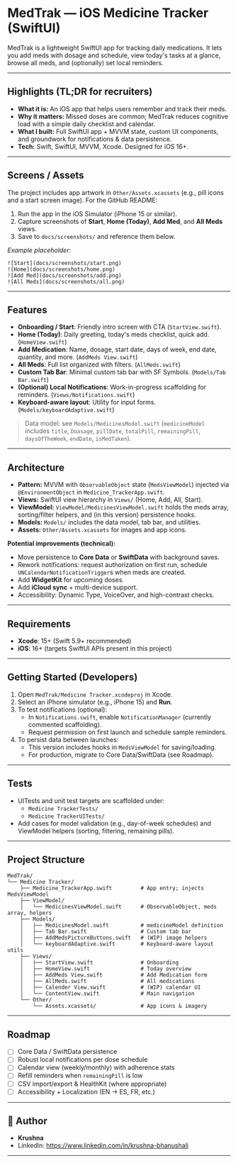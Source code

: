 # MedTrak — iOS Medicine Tracker (SwiftUI)

MedTrak is a lightweight SwiftUI app for tracking daily medications. It lets you add meds with dosage and schedule, view today's tasks at a glance, browse all meds, and (optionally) set local reminders.

---

## Highlights (TL;DR for recruiters)

- **What it is:** An iOS app that helps users remember and track their meds.
- **Why it matters:** Missed doses are common; MedTrak reduces cognitive load with a simple daily checklist and calendar.
- **What I built:** Full SwiftUI app + MVVM state, custom UI components, and groundwork for notifications & data persistence.
- **Tech:** Swift, SwiftUI, MVVM, Xcode. Designed for iOS 16+.

---

## Screens / Assets

The project includes app artwork in `Other/Assets.xcassets` (e.g., pill icons and a start screen image). For the GitHub README:

1. Run the app in the iOS Simulator (iPhone 15 or similar).
2. Capture screenshots of **Start**, **Home (Today)**, **Add Med**, and **All Meds** views.
3. Save to `docs/screenshots/` and reference them below.

_Example placeholder:_

```
![Start](docs/screenshots/start.png)
![Home](docs/screenshots/home.png)
![Add Med](docs/screenshots/add.png)
![All Meds](docs/screenshots/all.png)
```

---

## Features

- **Onboarding / Start**: Friendly intro screen with CTA (`StartView.swift`).
- **Home (Today)**: Daily greeting, today's meds checklist, quick add. (`HomeView.swift`)
- **Add Medication**: Name, dosage, start date, days of week, end date, quantity, and more. (`AddMeds View.swift`)
- **All Meds**: Full list organized with filters. (`AllMeds.swift`)
- **Custom Tab Bar**: Minimal custom tab bar with SF Symbols. (`Models/Tab Bar.swift`)
- **(Optional) Local Notifications**: Work-in-progress scaffolding for reminders. (`Views/Notifications.swift`)
- **Keyboard-aware layout**: Utility for input forms. (`Models/keyboardAdaptive.swift`)

> Data model: see `Models/MedicinesModel.swift` (`medicineModel` includes `title`, `Doasage`, `pillDate`, `totalPill`, `remainingPill`, `daysOfTheWeek`, `endDate`, `isMedTaken`).

---

## Architecture

- **Pattern:** MVVM with `ObservableObject` state (`MedsViewModel`) injected via `@EnvironmentObject` in `Medicine_TrackerApp.swift`.
- **Views:** SwiftUI view hierarchy in `Views/` (Home, Add, All, Start).
- **ViewModel:** `ViewModel/MedicinesViewModel.swift` holds the meds array, sorting/filter helpers, and (in this version) persistence hooks.
- **Models:** `Models/` includes the data model, tab bar, and utilities.
- **Assets:** `Other/Assets.xcassets` for images and app icons.

**Potential improvements (technical):**

- Move persistence to **Core Data** or **SwiftData** with background saves.
- Rework notifications: request authorization on first run, schedule `UNCalendarNotificationTrigger`s when meds are created.
- Add **WidgetKit** for upcoming doses.
- Add **iCloud sync** + multi-device support.
- Accessibility: Dynamic Type, VoiceOver, and high-contrast checks.

---

## Requirements

- **Xcode**: 15+ (Swift 5.9+ recommended)
- **iOS**: 16+ (targets SwiftUI APIs present in this project)

---

## Getting Started (Developers)

1. Open `MedTrak/Medicine Tracker.xcodeproj` in Xcode.
2. Select an iPhone simulator (e.g., iPhone 15) and **Run**.
3. To test notifications (optional):
   - In `Notifications.swift`, enable `NotificationManager` (currently commented scaffolding).
   - Request permission on first launch and schedule sample reminders.
4. To persist data between launches:
   - This version includes hooks in `MedsViewModel` for saving/loading.
   - For production, migrate to Core Data/SwiftData (see Roadmap).

---

## Tests

- UITests and unit test targets are scaffolded under:
  - `Medicine TrackerTests/`
  - `Medicine TrackerUITests/`
- Add cases for model validation (e.g., day-of-week schedules) and ViewModel helpers (sorting, filtering, remaining pills).

---

## Project Structure

```
MedTrak/
└── Medicine Tracker/
    ├── Medicine_TrackerApp.swift         # App entry; injects MedsViewModel
    ├── ViewModel/
    │   └── MedicinesViewModel.swift      # ObservableObject, meds array, helpers
    ├── Models/
    │   ├── MedicinesModel.swift          # medicineModel definition
    │   ├── Tab Bar.swift                 # Custom tab bar
    │   ├── AddMedsPictureButtons.swift   # (WIP) image helpers
    │   └── keyboardAdaptive.swift        # Keyboard-aware layout utils
    ├── Views/
    │   ├── StartView.swift               # Onboarding
    │   ├── HomeView.swift                # Today overview
    │   ├── AddMeds View.swift            # Add Medication form
    │   ├── AllMeds.swift                 # All medications
    │   ├── Calender View.swift           # (WIP) calendar UI
    │   └── ContentView.swift             # Main navigation
    └── Other/
        └── Assets.xcassets/              # App icons & imagery
```

---

## Roadmap

- [ ] Core Data / SwiftData persistence
- [ ] Robust local notifications per dose schedule
- [ ] Calendar view (weekly/monthly) with adherence stats
- [ ] Refill reminders when `remainingPill` is low
- [ ] CSV import/export & HealthKit (where appropriate)
- [ ] Accessibility + Localization (EN → ES, FR, etc.)

---

## 👤 Author

- **Krushna**
- LinkedIn: https://www.linkedin.com/in/krushna-bhanushali

---
